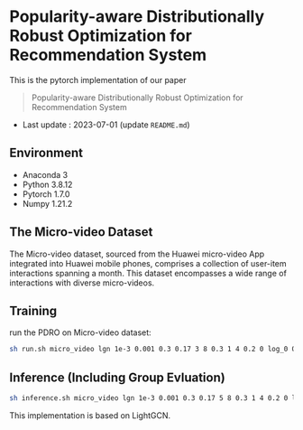 # Popularity-aware Distributionally Robust Optimization for Recommendation System
This is the pytorch implementation of our paper
> Popularity-aware Distributionally Robust Optimization for Recommendation System

- Last update : 2023-07-01 (update `README.md`)

## Environment
- Anaconda 3
- Python 3.8.12
- Pytorch 1.7.0
- Numpy 1.21.2

## The Micro-video Dataset
The Micro-video dataset, sourced from the Huawei micro-video App integrated into Huawei mobile phones, comprises a collection of user-item interactions spanning a month. This dataset encompasses a wide range of interactions with diverse micro-videos.

## Training
run the PDRO on Micro-video dataset:
```bash
sh run.sh micro_video lgn 1e-3 0.001 0.3 0.17 3 8 0.3 1 4 0.2 0 log_0 0
```

## Inference (Including Group Evluation)
```bash
sh inference.sh micro_video lgn 1e-3 0.001 0.3 0.17 5 8 0.3 1 4 0.2 0 log_0 1
```

This implementation is based on LightGCN.